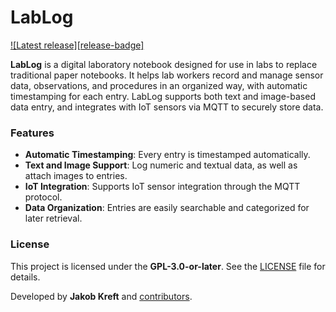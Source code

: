 # LabLog

[![Latest release][release-badge]](https://github.com/jakobkreft/LabLog/releases)

**LabLog** is a digital laboratory notebook designed for use in labs to replace traditional paper notebooks. It helps lab workers record and manage sensor data, observations, and procedures in an organized way, with automatic timestamping for each entry. LabLog supports both text and image-based data entry, and integrates with IoT sensors via MQTT to securely store data.

### Features
- **Automatic Timestamping**: Every entry is timestamped automatically.
- **Text and Image Support**: Log numeric and textual data, as well as attach images to entries.
- **IoT Integration**: Supports IoT sensor integration through the MQTT protocol.
- **Data Organization**: Entries are easily searchable and categorized for later retrieval.

### License

This project is licensed under the **GPL-3.0-or-later**. See the [LICENSE](./LICENSE) file for details.

Developed by **Jakob Kreft** and [contributors](https://github.com/jakobkreft/LabLog/graphs/contributors).
